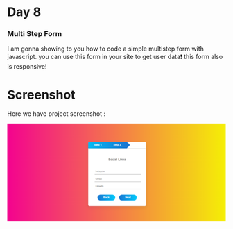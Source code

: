 # Day 8

### Multi Step Form
I am gonna showing to you how to code a simple multistep form with javascript. you can use this form in your site to get user data❗️
this form also is responsive!

# Screenshot
Here we have project screenshot :

![screenshot](Screenshot.png)

